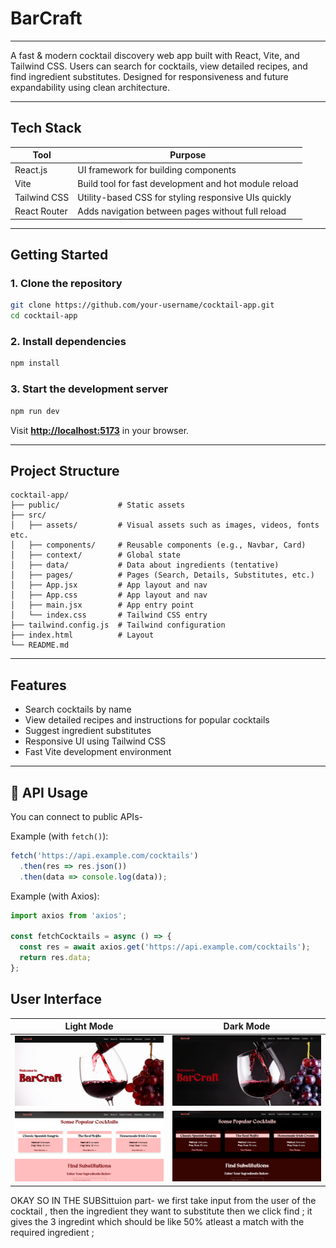 # BarCraft
---

A fast & modern cocktail discovery web app built with React, Vite, and Tailwind CSS. Users can search for cocktails, view detailed recipes, and find ingredient substitutes. Designed for responsiveness and future expandability using clean architecture.

---

## Tech Stack

| Tool            | Purpose                                                                 |
|------------------|-------------------------------------------------------------------------|
| React.js         | UI framework for building components                                    |
| Vite             | Build tool for fast development and hot module reload                   |
| Tailwind CSS     | Utility-based CSS for styling responsive UIs quickly                    |
| React Router     | Adds navigation between pages without full reload                       |

---

## Getting Started

### 1. Clone the repository

```bash
git clone https://github.com/your-username/cocktail-app.git
cd cocktail-app
````

### 2. Install dependencies

```bash
npm install
```

### 3. Start the development server

```bash
npm run dev
```

Visit **[http://localhost:5173](http://localhost:5173)** in your browser.

---

## Project Structure

```
cocktail-app/
├── public/             # Static assets
├── src/
│   ├── assets/         # Visual assets such as images, videos, fonts etc.
│   ├── components/     # Reusable components (e.g., Navbar, Card)
│   ├── context/        # Global state
│   ├── data/           # Data about ingredients (tentative)
│   ├── pages/          # Pages (Search, Details, Substitutes, etc.)
│   ├── App.jsx         # App layout and nav
│   ├── App.css         # App layout and nav
│   ├── main.jsx        # App entry point
│   └── index.css       # Tailwind CSS entry
├── tailwind.config.js  # Tailwind configuration
├── index.html          # Layout
└── README.md
```

---

## Features

*  Search cocktails by name
*  View detailed recipes and instructions for popular cocktails
*  Suggest ingredient substitutes
*  Responsive UI using Tailwind CSS
*  Fast Vite development environment

---

## 📡 API Usage

You can connect to public APIs-

Example (with `fetch()`):

```js
fetch('https://api.example.com/cocktails')
  .then(res => res.json())
  .then(data => console.log(data));
```

Example (with Axios):

```js
import axios from 'axios';

const fetchCocktails = async () => {
  const res = await axios.get('https://api.example.com/cocktails');
  return res.data;
};
```

## User Interface

| Light Mode | Dark Mode |
|-----------|------------|
| ![Light Home](./src/assets/light1.png) | ![Dark Home](./src/assets/dark1.png) |
| ![Light Subs](./src/assets/light2.png) | ![Dark Subs](./src/assets/dark2.png) |
 
 OKAY SO IN THE SUBSittuion part- we first take input from the user of the cocktail , then the ingredient they want to substitute then we click find ; it gives the 3 ingredint which should be like 50% atleast a match  with the required ingredient ; 
